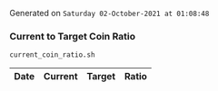 Generated on `Saturday 02-October-2021 at 01:08:48`

### Current to Target Coin Ratio
`current_coin_ratio.sh`

Date|Current|Target|Ratio
---|---|---|---
